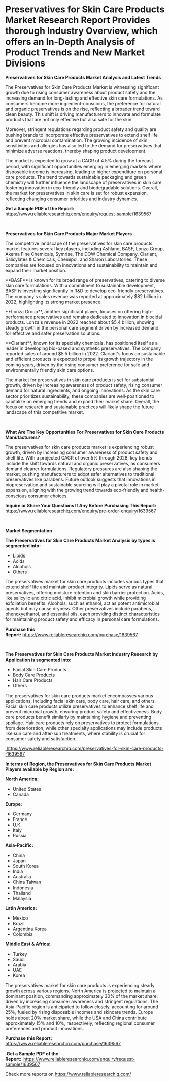 <p><h1>Preservatives for Skin Care Products Market Research Report Provides thorough Industry Overview, which offers an In-Depth Analysis of Product Trends and New Market Divisions</h1></p><p><strong>Preservatives for Skin Care Products Market Analysis and Latest Trends</strong></p>
<p><p>The Preservatives for Skin Care Products Market is witnessing significant growth due to rising consumer awareness about product safety and the increasing demand for long-lasting and effective skin care formulations. As consumers become more ingredient-conscious, the preference for natural and organic preservatives is on the rise, reflecting a broader trend toward clean beauty. This shift is driving manufacturers to innovate and formulate products that are not only effective but also safe for the skin.</p><p>Moreover, stringent regulations regarding product safety and quality are pushing brands to incorporate effective preservatives to extend shelf life and prevent microbial contamination. The growing incidence of skin sensitivities and allergies has also led to the demand for preservatives that minimize adverse reactions, thereby shaping product development.</p><p>The market is expected to grow at a CAGR of 4.5% during the forecast period, with significant opportunities emerging in emerging markets where disposable income is increasing, leading to higher expenditure on personal care products. The trend towards sustainable packaging and green chemistry will further influence the landscape of preservatives in skin care, fostering innovation in eco-friendly and biodegradable solutions. Overall, the market for preservatives in skin care is set for robust expansion, reflecting changing consumer priorities and industry dynamics.</p></p>
<p><strong>Get a Sample PDF of the Report:&nbsp;</strong> <a href="https://www.reliableresearchiq.com/enquiry/request-sample/1639567?utm_campaign=1129&utm_medium=2&utm_source=Github&utm_content=ia&utm_term=30012025&utm_id=preservatives-for-skin-care-products">https://www.reliableresearchiq.com/enquiry/request-sample/1639567</a></p>
<p>&nbsp;</p>
<p><strong>Preservatives for Skin Care Products Major Market Players</strong></p>
<p><p>The competitive landscape of the preservatives for skin care products market features several key players, including Ashland, BASF, Lonza Group, Akema Fine Chemicals, Symrise, The DOW Chemical Company, Clariant, Salicylates & Chemicals, Chemipol, and Sharon Laboratories. These companies are focused on innovations and sustainability to maintain and expand their market position.</p><p>**BASF** is known for its broad range of preservatives, catering to diverse skin care formulations. With a commitment to sustainable development, BASF is investing significantly in R&D to develop eco-friendly preservatives. The company's sales revenue was reported at approximately $82 billion in 2022, highlighting its strong market presence.</p><p>**Lonza Group**, another significant player, focuses on offering high-performance preservatives and remains dedicated to innovation in biocidal products. Lonza's revenue in 2022 reached about $5.4 billion, showing steady growth in the personal care segment driven by increased demand for effective and safer preservation solutions.</p><p>**Clariant**, known for its specialty chemicals, has positioned itself as a leader in developing bio-based and synthetic preservatives. The company reported sales of around $5.5 billion in 2022. Clariant's focus on sustainable and efficient products is expected to propel its growth trajectory in the coming years, driven by the rising consumer preference for safe and environmentally friendly skin care options.</p><p>The market for preservatives in skin care products is set for substantial growth, driven by increasing awareness of product safety, rising consumer demand for natural ingredients, and ongoing innovations. As the skin care sector prioritizes sustainability, these companies are well-positioned to capitalize on emerging trends and expand their market share. Overall, the focus on research and sustainable practices will likely shape the future landscape of this competitive market.</p></p>
<p>&nbsp;</p>
<p><strong>What Are The Key Opportunities For Preservatives for Skin Care Products Manufacturers?</strong></p>
<p><p>The preservatives for skin care products market is experiencing robust growth, driven by increasing consumer awareness of product safety and shelf life. With a projected CAGR of over 5% through 2028, key trends include the shift towards natural and organic preservatives, as consumers demand cleaner formulations. Regulatory pressures are also shaping the market, pushing manufacturers to adopt safer alternatives to traditional preservatives like parabens. Future outlook suggests that innovations in biopreservation and sustainable sourcing will play a pivotal role in market expansion, aligning with the growing trend towards eco-friendly and health-conscious consumer choices.</p></p>
<p><strong>Inquire or Share Your Questions If Any Before Purchasing This Report:</strong> <a href="https://www.reliableresearchiq.com/enquiry/pre-order-enquiry/1639567?utm_campaign=1129&utm_medium=2&utm_source=Github&utm_content=ia&utm_term=30012025&utm_id=preservatives-for-skin-care-products">https://www.reliableresearchiq.com/enquiry/pre-order-enquiry/1639567</a></p>
<p>&nbsp;</p>
<p><strong>Market Segmentation</strong></p>
<p><strong>The Preservatives for Skin Care Products Market Analysis by types is segmented into:</strong></p>
<p><ul><li>Lipids</li><li>Acids</li><li>Alcohols</li><li>Others</li></ul></p>
<p><p>The preservatives market for skin care products includes various types that extend shelf life and maintain product integrity. Lipids serve as natural preservatives, offering moisture retention and skin barrier protection. Acids, like salicylic and citric acid, inhibit microbial growth while providing exfoliation benefits. Alcohols, such as ethanol, act as potent antimicrobial agents but may cause dryness. Other preservatives include parabens, phenoxyethanol, and essential oils, each providing distinct characteristics for maintaining product safety and efficacy in personal care formulations.</p></p>
<p><strong>Purchase this Report:&nbsp;</strong><a href="https://www.reliableresearchiq.com/purchase/1639567?utm_campaign=1129&utm_medium=2&utm_source=Github&utm_content=ia&utm_term=30012025&utm_id=preservatives-for-skin-care-products">https://www.reliableresearchiq.com/purchase/1639567</a></p>
<p>&nbsp;</p>
<p><strong>The Preservatives for Skin Care Products Market Industry Research by Application is segmented into:</strong></p>
<p><ul><li>Facial Skin Care Products</li><li>Body Care Products</li><li>Hair Care Products</li><li>Others</li></ul></p>
<p><p>The preservatives for skin care products market encompasses various applications, including facial skin care, body care, hair care, and others. Facial skin care products utilize preservatives to enhance shelf life and prevent microbial growth, ensuring product safety and effectiveness. Body care products benefit similarly by maintaining hygiene and preventing spoilage. Hair care products rely on preservatives to protect formulations from deterioration, while other specialty applications may include products like sun care and after-sun treatments, where stability is crucial for consumer safety and satisfaction.</p></p>
<p><a href="https://www.reliableresearchiq.com/preservatives-for-skin-care-products-r1639567?utm_campaign=1129&utm_medium=2&utm_source=Github&utm_content=ia&utm_term=30012025&utm_id=preservatives-for-skin-care-products">&nbsp;https://www.reliableresearchiq.com/preservatives-for-skin-care-products-r1639567</a></p>
<p><strong>In terms of Region, the Preservatives for Skin Care Products Market Players available by Region are:</strong></p>
<p>
    <p> <strong> North America: </strong>
        <ul>
            <li>United States</li>
            <li>Canada</li>
        </ul>
        </p> 
    <p> <strong> Europe: </strong>
        <ul>
            <li>Germany</li>
            <li>France</li>
            <li>U.K.</li>
            <li>Italy</li>
            <li>Russia</li>
        </ul>
        </p> 
    <p> <strong> Asia-Pacific: </strong>
        <ul>
            <li>China</li>
            <li>Japan</li>
            <li>South Korea</li>
            <li>India</li>
            <li>Australia</li>
            <li>China Taiwan</li>
            <li>Indonesia</li>
            <li>Thailand</li>
            <li>Malaysia</li>
        </ul>
        </p> 
    <p> <strong> Latin America: </strong>
        <ul>
            <li>Mexico</li>
            <li>Brazil</li>
            <li>Argentina Korea</li>
            <li>Colombia</li>
        </ul>
        </p> 
    <p> <strong> Middle East & Africa: </strong>
        <ul>
            <li>Turkey</li>
            <li>Saudi</li>
            <li>Arabia</li>
            <li>UAE</li>
            <li>Korea</li>
        </ul>
    </p>
    </p>
<p><p>The preservatives market for skin care products is experiencing steady growth across various regions. North America is projected to maintain a dominant position, commanding approximately 30% of the market share, driven by increasing consumer awareness and stringent regulations. The Asia-Pacific region is anticipated to follow closely, accounting for around 25%, fueled by rising disposable incomes and skincare trends. Europe holds about 20% market share, while the USA and China contribute approximately 15% and 10%, respectively, reflecting regional consumer preferences and product innovations.</p></p>
<p><strong>Purchase this Report: </strong><a href="https://www.reliableresearchiq.com/purchase/1639567?utm_campaign=1129&utm_medium=2&utm_source=Github&utm_content=ia&utm_term=30012025&utm_id=preservatives-for-skin-care-products">https://www.reliableresearchiq.com/purchase/1639567</a></p>
<p>&nbsp;<strong>Get a Sample PDF of the Report:&nbsp;&nbsp;</strong><a href="https://www.reliableresearchiq.com/enquiry/request-sample/1639567?utm_campaign=1129&utm_medium=2&utm_source=Github&utm_content=ia&utm_term=30012025&utm_id=preservatives-for-skin-care-products">https://www.reliableresearchiq.com/enquiry/request-sample/1639567</a></p>
<p><strong></strong></p>
<p>Check more reports on <a href="https://www.reliableresearchiq.com/?utm_campaign=1129&utm_medium=2&utm_source=Github&utm_content=ia&utm_term=30012025&utm_id=preservatives-for-skin-care-products">https://www.reliableresearchiq.com/</a></p>